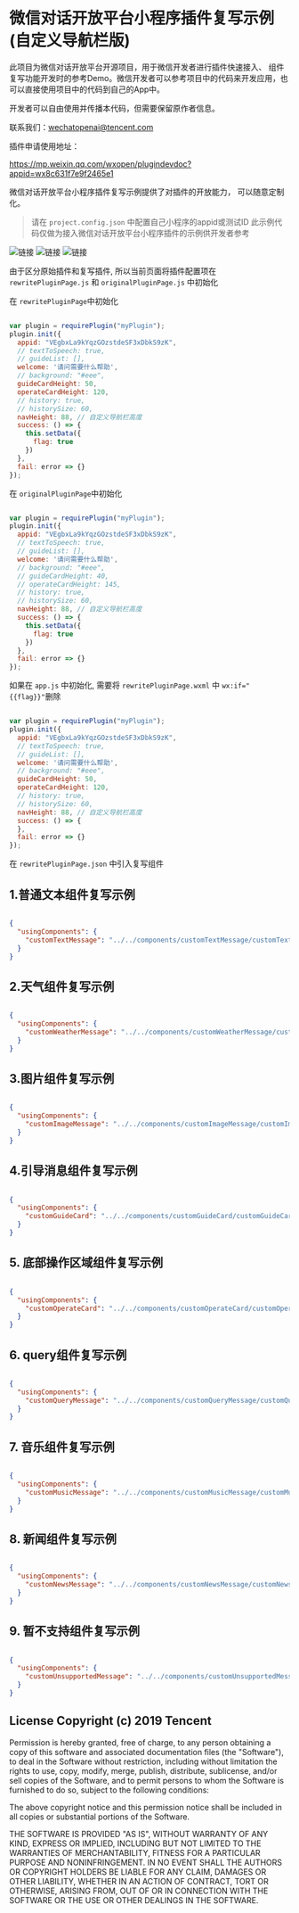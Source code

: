 # 微信对话开放平台小程序插件复写示例(自定义导航栏版)


此项目为微信对话开放平台开源项目，用于微信开发者进行插件快速接入、 组件复写功能开发时的参考Demo。微信开发者可以参考项目中的代码来开发应用，也可以直接使用项目中的代码到自己的App中。

开发者可以自由使用并传播本代码，但需要保留原作者信息。

联系我们：wechatopenai@tencent.com


插件申请使用地址：

https://mp.weixin.qq.com/wxopen/plugindevdoc?appid=wx8c631f7e9f2465e1

微信对话开放平台小程序插件复写示例提供了对插件的开放能力， 可以随意定制化。

> 请在 `project.config.json` 中配置自己小程序的appid或测试ID
> 此示例代码仅做为接入微信对话开放平台小程序插件的示例供开发者参考


![链接](./doc/one.jpg)
![链接](./doc/two.jpg)
![链接](./doc/three.jpg)

由于区分原始插件和复写插件, 所以当前页面将插件配置项在 `rewritePluginPage.js` 和 `originalPluginPage.js` 中初始化

在 `rewritePluginPage`中初始化
```js

var plugin = requirePlugin("myPlugin");
plugin.init({
  appid: "VEgbxLa9kYqzGOzstdeSF3xDbkS9zK",
  // textToSpeech: true,
  // guideList: [],
  welcome: '请问需要什么帮助',
  // background: "#eee",
  guideCardHeight: 50,
  operateCardHeight: 120,
  // history: true,
  // historySize: 60,
  navHeight: 88, // 自定义导航栏高度
  success: () => {
    this.setData({
      flag: true
    })
  },
  fail: error => {}
});

```

在 `originalPluginPage`中初始化
```js

var plugin = requirePlugin("myPlugin");
plugin.init({
  appid: "VEgbxLa9kYqzGOzstdeSF3xDbkS9zK",
  // textToSpeech: true,
  // guideList: [],
  welcome: '请问需要什么帮助',
  // background: "#eee",
  // guideCardHeight: 40,
  // operateCardHeight: 145,
  // history: true,
  // historySize: 60,
  navHeight: 88, // 自定义导航栏高度
  success: () => {
    this.setData({
      flag: true
    })
  },
  fail: error => {}
});

```

如果在 `app.js` 中初始化, 需要将 `rewritePluginPage.wxml` 中 `wx:if="{{flag}}"`删除
```js

var plugin = requirePlugin("myPlugin");
plugin.init({
  appid: "VEgbxLa9kYqzGOzstdeSF3xDbkS9zK",
  // textToSpeech: true,
  // guideList: [],
  welcome: '请问需要什么帮助',
  // background: "#eee",
  guideCardHeight: 50,
  operateCardHeight: 120,
  // history: true,
  // historySize: 60,
  navHeight: 88, // 自定义导航栏高度
  success: () => {
  },
  fail: error => {}
});

```

在 `rewritePluginPage.json` 中引入复写组件

## 1.普通文本组件复写示例

```json

{
  "usingComponents": {
    "customTextMessage": "../../components/customTextMessage/customTextMessage"
  }
}

```

## 2.天气组件复写示例

```json

{
  "usingComponents": {
    "customWeatherMessage": "../../components/customWeatherMessage/customWeatherMessage"
  }
}

```

## 3.图片组件复写示例

```json

{
  "usingComponents": {
    "customImageMessage": "../../components/customImageMessage/customImageMessage"
  }
}

```

## 4.引导消息组件复写示例

```json

{
  "usingComponents": {
    "customGuideCard": "../../components/customGuideCard/customGuideCard"
  }
}

```

## 5. 底部操作区域组件复写示例

```json

{
  "usingComponents": {
    "customOperateCard": "../../components/customOperateCard/customOperateCard"
  }
}

```

## 6. query组件复写示例

```json

{
  "usingComponents": {
    "customQueryMessage": "../../components/customQueryMessage/customQueryMessage"
  }
}

```

## 7. 音乐组件复写示例

```json

{
  "usingComponents": {
    "customMusicMessage": "../../components/customMusicMessage/customMusicMessage"
  }
}

```

## 8. 新闻组件复写示例

```json

{
  "usingComponents": {
    "customNewsMessage": "../../components/customNewsMessage/customNewsMessage"
  }
}

```

## 9. 暂不支持组件复写示例

```json

{
  "usingComponents": {
    "customUnsupportedMessage": "../../components/customUnsupportedMessage/customUnsupportedMessage"
  }
}

```


## License Copyright (c) 2019 Tencent

Permission is hereby granted, free of charge, to any person obtaining a copy of this software and associated documentation files (the "Software"), to deal in the Software without restriction, including without limitation the rights to use, copy, modify, merge, publish, distribute, sublicense, and/or sell copies of the Software, and to permit persons to whom the Software is furnished to do so, subject to the following conditions:

The above copyright notice and this permission notice shall be included in all copies or substantial portions of the Software.

THE SOFTWARE IS PROVIDED "AS IS", WITHOUT WARRANTY OF ANY KIND, EXPRESS OR IMPLIED, INCLUDING BUT NOT LIMITED TO THE WARRANTIES OF MERCHANTABILITY, FITNESS FOR A PARTICULAR PURPOSE AND NONINFRINGEMENT. IN NO EVENT SHALL THE AUTHORS OR COPYRIGHT HOLDERS BE LIABLE FOR ANY CLAIM, DAMAGES OR OTHER LIABILITY, WHETHER IN AN ACTION OF CONTRACT, TORT OR OTHERWISE, ARISING FROM, OUT OF OR IN CONNECTION WITH THE SOFTWARE OR THE USE OR OTHER DEALINGS IN THE SOFTWARE.
